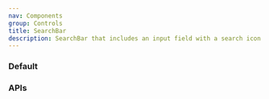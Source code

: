 ```yaml
---
nav: Components
group: Controls
title: SearchBar
description: SearchBar that includes an input field with a search icon and clear button, allowing users to easily search for specific items or content.
---
```


### Default

<code src="./demos/index.tsx" center></code>

### APIs

<API></API>
